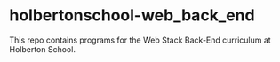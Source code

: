 # holbertonschool-web_back_end
This repo contains programs for the Web Stack Back-End curriculum at Holberton School. 
